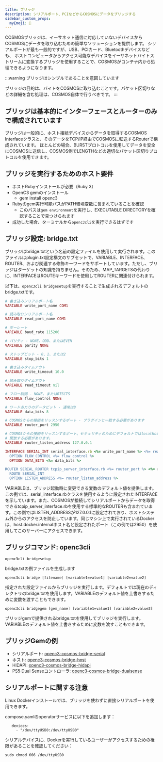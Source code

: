 ```yaml
---
title: ブリッジ
description: シリアルポート、PCIなどからCOSMOSにデータをブリッジする
sidebar_custom_props:
  myEmoji: 🌉
---
```


COSMOSブリッジは、イーサネット通信に対応していないデバイスからCOSMOSにデータを取り込むための簡単なソリューションを提供します。
シリアルポートが最も一般的ですが、USB、PCIカード、Bluetoothデバイスなども、
ホストコンピュータからアクセス可能なデバイスをイーサネットバイトストリームに変換するブリッジを使用することで、COSMOSがコンテナ内から処理できるようになります。

:::warning ブリッジはシンプルであることを意図しています

ブリッジの目的は、バイトをCOSMOSに取り込むことです。パケット区切りなどの詳細を含む処理は、COSMOS自体で行うべきです。
:::

## ブリッジは基本的にインターフェースとルーターのみで構成されています

ブリッジは一般的に、ホスト接続デバイスからデータを取得するCOSMOS Interfaceクラスと、そのデータをTCP/IP経由でCOSMOSに転送するRouterで構成されています。
ほとんどの場合、BURSTプロトコルを使用してデータを安全にCOSMOSに送信し、COSMOS側でLENGTHなどの適切なパケット区切りプロトコルを使用できます。

## ブリッジを実行するためのホスト要件

- ホストRubyインストールが必要（Ruby 3）
- OpenC3 gemのインストール
  - gem install openc3
- Rubyのgem実行可能パスがPATH環境変数に含まれていることを確認
  - このパスは`gem environment`を実行し、EXECUTABLE DIRECTORYを確認することで見つけられます
- 成功した場合、ターミナルから`openc3cli`を実行できるはずです

## ブリッジ設定: bridge.txt

ブリッジはbridge.txtという名前の設定ファイルを使用して実行されます。このファイルはplugin.txt設定構文のサブセットで、VARIABLE、INTERFACE、ROUTER、および関連する修飾キーワードをサポートしています。ただし、ブリッジはターゲットの知識を持ちません。そのため、MAP_TARGETSの代わりに、INTERFACEはROUTEキーワードを使用してROUTERに関連付けられます。

以下は、`openc3cli bridgesetup`を実行することで生成されるデフォルトのbridge.txtです。

```ruby
# 書き込みシリアルポート名
VARIABLE write_port_name COM1

# 読み取りシリアルポート名
VARIABLE read_port_name COM1

# ボーレート
VARIABLE baud_rate 115200

# パリティ - NONE、ODD、またはEVEN
VARIABLE parity NONE

# ストップビット - 0、1、または2
VARIABLE stop_bits 1

# 書き込みタイムアウト
VARIABLE write_timeout 10.0

# 読み取りタイムアウト
VARIABLE read_timeout nil

# フロー制御 - NONE、またはRTSCTS
VARIABLE flow_control NONE

# ワードあたりのデータビット - 通常は8
VARIABLE data_bits 8

# COSMOSからの接続をリッスンするポート - プラグインと一致する必要があります
VARIABLE router_port 2950

# COSMOSからの接続をリッスンするポート。セキュリティのためにデフォルトではlocalhostです。COSMOSが別のマシンにある場合は、
# 開放する必要があります。
VARIABLE router_listen_address 127.0.0.1

INTERFACE SERIAL_INT serial_interface.rb <%= write_port_name %> <%= read_port_name %> <%= baud_rate %> <%= parity %> <%= stop_bits %> <%= write_timeout %> <%= read_timeout %>
  OPTION FLOW_CONTROL <%= flow_control %>
  OPTION DATA_BITS <%= data_bits %>

ROUTER SERIAL_ROUTER tcpip_server_interface.rb <%= router_port %> <%= router_port %> 10.0 nil BURST
  ROUTE SERIAL_INT
  OPTION LISTEN_ADDRESS <%= router_listen_address %>
```

VARIABLEは、ブリッジ起動時に変更できる変数のデフォルト値を提供します。この例では、serial_interface.rbクラスを使用するように設定されたINTERFACEを示しています。また、COSMOSが接続してシリアルポートからデータを取得できるtcpip_server_interface.rbを使用する標準的なROUTERも含まれています。この例ではLISTEN_ADDRESSが127.0.0.1に設定されており、ホストシステム外からのアクセスを防止しています。同じマシン上で実行されているDockerは、host.docker.internalホスト名と設定されたポート（この例では2950）を使用してこのサーバーにアクセスできます。

## ブリッジコマンド: openc3cli

`openc3cli bridgesetup`

bridge.txtの例ファイルを生成します

`openc3cli bridge [filename] [variable1=value1] [variable2=value2]`

指定された設定ファイルからブリッジを実行します。デフォルトでは現在のディレクトリのbridge.txtを使用します。VARIABLEのデフォルト値を上書きするために変数を渡すこともできます。

`openc3cli bridgegem [gem_name] [variable1=value1] [variable2=value2]`

ブリッジgemで提供されるbridge.txtを使用してブリッジを実行します。VARIABLEのデフォルト値を上書きするために変数を渡すこともできます。

## ブリッジGemの例

- シリアルポート: [openc3-cosmos-bridge-serial](https://github.com/OpenC3/openc3-cosmos-bridge-serial)
- ホスト: [openc3-cosmos-bridge-host](https://github.com/OpenC3/openc3-cosmos-bridge-host)
- HIDAPI: [openc3-cosmos-bridge-hidapi](https://github.com/OpenC3/openc3-cosmos-bridge-hidapi)
- PS5 Dual Senseコントローラ: [openc3-cosmos-bridge-dualsense](https://github.com/OpenC3/openc3-cosmos-bridge-dualsense)

## シリアルポートに関する注意

Linux Dockerインストールでは、ブリッジを使わずに直接シリアルポートを使用できます。

compose.yamlのoperatorサービスに以下を追加します：

```
   devices:
     - "/dev/ttyUSB0:/dev/ttyUSB0"
```

シリアルデバイスに、Dockerを実行しているユーザーがアクセスするための権限があることを確認してください：

```
sudo chmod 666 /dev/ttyUSB0
```